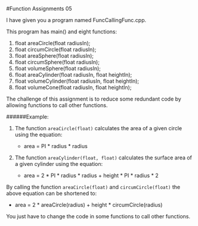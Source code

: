 #Function Assignments 05

I have given you a program named FuncCallingFunc.cpp.

This program has main() and eight functions:

1. float areaCircle(float radiusIn);
2. float circumCircle(float radiusIn);
3. float areaSphere(float radiusIn);
4. float circumSphere(float radiusIn);
5. float volumeSphere(float radiusIn);
6. float areaCylinder(float radiusIn, float heightIn);
7. float volumeCylinder(float radiusIn, float heightIn);
8. float volumeCone(float radiusIn, float heightIn);


The challenge of this assignment is to reduce some redundant code by allowing functions to call other functions.

######Example:
1. The function `areaCircle(float)` calculates the area of a given circle using the equation:

    - area = PI * radius * radius

2. The function `areaCylinder(float, float)` calculates the surface area of a given cylinder using the equation:

    - area = 2 * PI * radius * radius + height * PI * radius * 2

By calling the function `areaCircle(float)` and `circumCircle(float)` the above equation can be shortened to:

- area = 2 * areaCircle(radius) + height * circumCircle(radius)

You just have to change the code in some functions to call other functions.